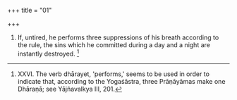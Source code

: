 +++
title = "01"

+++
1. If, untired, he performs three suppressions of his breath according to the rule, the sins which he committed during a day and a night are instantly destroyed. [^1] 


[^1]:  XXVI. The verb dhārayet, 'performs,' seems to be used in order to indicate that, according to the Yogaśāstra, three Prāṇāyāmas make one Dhāraṇā; see Yājñavalkya III, 201.
